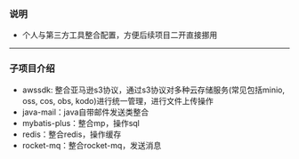 ### 说明
+ 个人与第三方工具整合配置，方便后续项目二开直接挪用

---

### 子项目介绍
+ awssdk: 整合亚马逊s3协议，通过s3协议对多种云存储服务(常见包括minio, oss, cos, obs, kodo)进行统一管理，进行文件上传操作
+ java-mail：java自带邮件发送类整合
+ mybatis-plus：整合mp，操作sql
+ redis：整合redis，操作缓存
+ rocket-mq：整合rocket-mq，发送消息